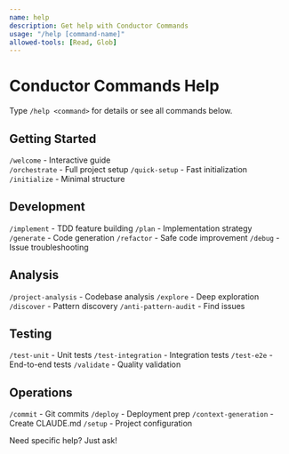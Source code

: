 ```yaml
---
name: help
description: Get help with Conductor Commands
usage: "/help [command-name]"
allowed-tools: [Read, Glob]
---
```


# Conductor Commands Help

Type `/help <command>` for details or see all commands below.

## Getting Started
`/welcome` - Interactive guide  
`/orchestrate` - Full project setup
`/quick-setup` - Fast initialization
`/initialize` - Minimal structure

## Development
`/implement` - TDD feature building
`/plan` - Implementation strategy
`/generate` - Code generation
`/refactor` - Safe code improvement
`/debug` - Issue troubleshooting

## Analysis
`/project-analysis` - Codebase analysis
`/explore` - Deep exploration
`/discover` - Pattern discovery
`/anti-pattern-audit` - Find issues

## Testing
`/test-unit` - Unit tests
`/test-integration` - Integration tests
`/test-e2e` - End-to-end tests
`/validate` - Quality validation

## Operations
`/commit` - Git commits
`/deploy` - Deployment prep
`/context-generation` - Create CLAUDE.md
`/setup` - Project configuration

Need specific help? Just ask!